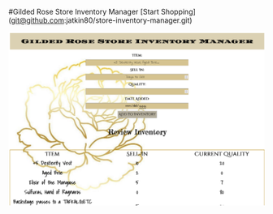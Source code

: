 #Gilded Rose Store Inventory Manager
[Start Shopping] (git@github.com:jatkin80/store-inventory-manager.git)

<img src="/src/store_inventory_screenshot.jpg">
